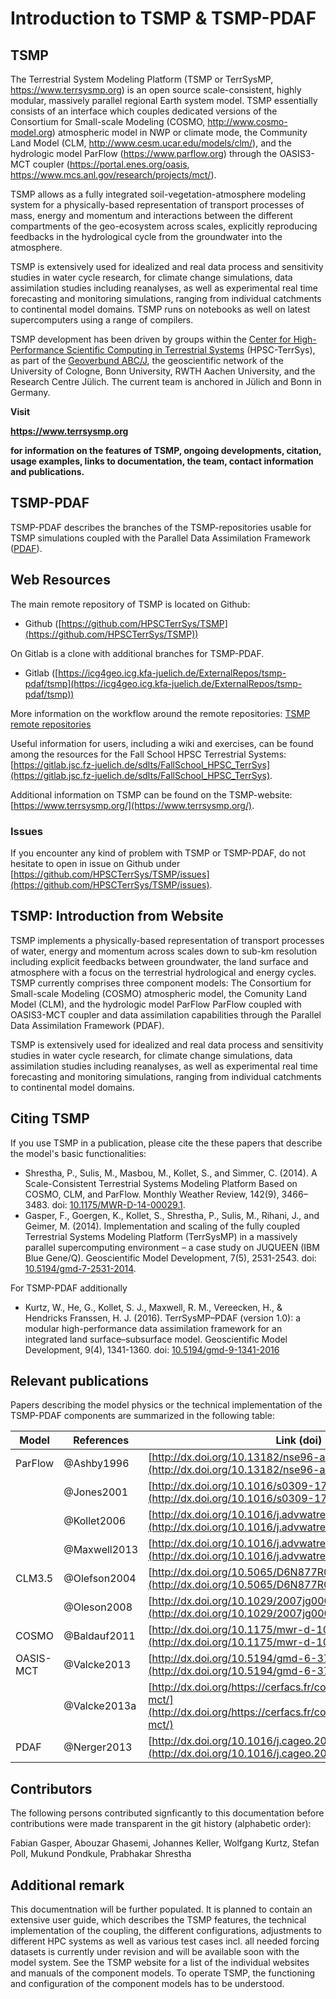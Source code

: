 # Introduction to TSMP & TSMP-PDAF

## TSMP 

The Terrestrial System Modeling Platform (TSMP or TerrSysMP, https://www.terrsysmp.org) is an open source scale-consistent, highly modular, massively parallel regional Earth system model. TSMP essentially consists of an interface which couples dedicated versions of the Consortium for Small-scale Modeling (COSMO, http://www.cosmo-model.org) atmospheric model in NWP or climate mode, the Community Land Model (CLM, http://www.cesm.ucar.edu/models/clm/), and the hydrologic model ParFlow (https://www.parflow.org) through the OASIS3-MCT coupler (https://portal.enes.org/oasis, https://www.mcs.anl.gov/research/projects/mct/).

TSMP allows as a fully integrated soil-vegetation-atmosphere modeling system for a physically-based representation of transport processes of mass, energy and momentum and interactions between the different compartments of the geo-ecosystem across scales, explicitly reproducing feedbacks in the hydrological cycle from the groundwater into the atmosphere.

TSMP is extensively used for idealized and real data process and sensitivity studies in water cycle research, for climate change simulations, data assimilation studies including reanalyses, as well as experimental real time forecasting and monitoring simulations, ranging from individual catchments to continental model domains. TSMP runs on notebooks as well on latest supercomputers using a range of compilers.

TSMP development has been driven by groups within the [Center for High-Performance Scientific Computing in Terrestrial Systems](http://www.hpsc-terrsys.de) (HPSC-TerrSys), as part of the [Geoverbund ABC/J](http://www.geoverbund-abcj.de/geoverbund/EN/Home/home_node.html), the geoscientific network of the University of Cologne, Bonn University, RWTH Aachen University, and the Research Centre Jülich. The current team is anchored in Jülich and Bonn in Germany.

**Visit**

**https://www.terrsysmp.org**

**for information on the features of TSMP, ongoing developments, citation, usage examples, links to documentation, the team, contact information and publications.**

## TSMP-PDAF 

TSMP-PDAF describes the branches of the TSMP-repositories usable for TSMP simulations coupled with the Parallel Data Assimilation Framework ([PDAF](http://pdaf.awi.de/trac/wiki)).

## Web Resources

The main remote repository of TSMP is located on Github:

- Github
  ([https://github.com/HPSCTerrSys/TSMP](https://github.com/HPSCTerrSys/TSMP))

On Gitlab is a clone with additional branches for TSMP-PDAF.

- Gitlab
  ([https://icg4geo.icg.kfa-juelich.de/ExternalRepos/tsmp-pdaf/tsmp](https://icg4geo.icg.kfa-juelich.de/ExternalRepos/tsmp-pdaf/tsmp))

More information on the workflow around the remote repositories: [TSMP
remote repositories](./remotes.md)

Useful information for users, including a wiki and exercises, can be
found among the resources for the Fall School HPSC Terrestrial
Systems:
[https://gitlab.jsc.fz-juelich.de/sdlts/FallSchool_HPSC_TerrSys](https://gitlab.jsc.fz-juelich.de/sdlts/FallSchool_HPSC_TerrSys).

Additional information on TSMP can be found on the TSMP-website:
[https://www.terrsysmp.org/](https://www.terrsysmp.org/).

### Issues

If you encounter any kind of problem with TSMP or TSMP-PDAF, do not hesitate to open in issue on Github under [https://github.com/HPSCTerrSys/TSMP/issues](https://github.com/HPSCTerrSys/TSMP/issues).

## TSMP: Introduction from Website

TSMP implements a physically-based representation of transport processes of water, energy and momentum across scales down to sub-km
resolution including explicit feedbacks between groundwater, the land surface and atmosphere with a focus on the terrestrial hydrological and energy cycles. TSMP currently comprises three component models:
The Consortium for Small-scale Modeling (COSMO) atmospheric model, the Comunity Land Model (CLM), and the hydrologic model ParFlow ParFlow coupled with OASIS3-MCT coupler and data assimilation capabilities through the Parallel Data Assimilation Framework (PDAF).

TSMP is extensively used for idealized and real data process and sensitivity studies in water cycle research, for climate change
simulations, data assimilation studies including reanalyses, as well as experimental real time forecasting and monitoring simulations, ranging from individual catchments to continental model domains.

## Citing TSMP

If you use TSMP in a publication, please cite the these papers that describe the model's basic functionalities:

* Shrestha, P., Sulis, M., Masbou, M., Kollet, S., and Simmer, C. (2014). A Scale-Consistent Terrestrial Systems Modeling Platform Based on COSMO, CLM, and ParFlow. Monthly Weather Review, 142(9), 3466–3483. doi: [10.1175/MWR-D-14-00029.1](https://dx.doi.org/10.1175/MWR-D-14-00029.1).
* Gasper, F., Goergen, K., Kollet, S., Shrestha, P., Sulis, M., Rihani, J., and Geimer, M. (2014). Implementation and scaling of the fully coupled Terrestrial Systems Modeling Platform (TerrSysMP) in a massively parallel supercomputing environment &ndash; a case study on JUQUEEN (IBM Blue Gene/Q). Geoscientific Model Development, 7(5), 2531-2543. doi: [10.5194/gmd-7-2531-2014](https://dx.doi.org/10.5194/gmd-7-2531-2014).

For TSMP-PDAF additionally 
* Kurtz, W., He, G., Kollet, S. J., Maxwell, R. M., Vereecken, H., & Hendricks Franssen, H. J. (2016). TerrSysMP–PDAF (version 1.0): a modular high-performance data assimilation framework for an integrated land surface–subsurface model. Geoscientific Model Development, 9(4), 1341-1360. doi: [10.5194/gmd-9-1341-2016](http://dx.doi.org/10.5194/gmd-9-1341-2016) 
   

## Relevant publications

Papers describing the model physics or the technical implementation of the TSMP-PDAF components are summarized in the following table:

| Model     | References    | Link (doi)                                                                                                                                 |
|-----------|---------------|--------------------------------------------------------------------------------------------------------------------------------------------|
| ParFlow   | @Ashby1996    | [http://dx.doi.org/10.13182/nse96-a24230](http://dx.doi.org/10.13182/nse96-a24230)                                                         |
|           | @Jones2001    | [http://dx.doi.org/10.1016/s0309-1708(00)00075-0](http://dx.doi.org/10.1016/s0309-1708(00)00075-0)                                         |
|           | @Kollet2006   | [http://dx.doi.org/10.1016/j.advwatres.2005.08.006](http://dx.doi.org/10.1016/j.advwatres.2005.08.006)                                     |
|           | @Maxwell2013  | [http://dx.doi.org/10.1016/j.advwatres.2012.10.001](http://dx.doi.org/10.1016/j.advwatres.2012.10.001)                                     |
| CLM3.5    | @Olefson2004  | [http://dx.doi.org/10.5065/D6N877R0](http://dx.doi.org/10.5065/D6N877R0)                                                                   |
|           | @Oleson2008   | [http://dx.doi.org/10.1029/2007jg000563](http://dx.doi.org/10.1029/2007jg000563)                                                           |
| COSMO     | @Baldauf2011  | [http://dx.doi.org/10.1175/mwr-d-10-05013.1](http://dx.doi.org/10.1175/mwr-d-10-05013.1)                                                   |
| OASIS-MCT | @Valcke2013   | [http://dx.doi.org/10.5194/gmd-6-373-2013](http://dx.doi.org/10.5194/gmd-6-373-2013)                                                       |
|           | @Valcke2013a  | [http://dx.doi.org/https://cerfacs.fr/code_coupling_with_oasis3-mct/](http://dx.doi.org/https://cerfacs.fr/code_coupling_with_oasis3-mct/) |
| PDAF      | @Nerger2013   | [http://dx.doi.org/10.1016/j.cageo.2012.03.026](http://dx.doi.org/10.1016/j.cageo.2012.03.026)                                             |


## Contributors

The following persons contributed signficantly to this documentation before
contributions were made transparent in the git history (alphabetic order):

Fabian Gasper, Abouzar Ghasemi, Johannes Keller, Wolfgang Kurtz, Stefan Poll, Mukund Pondkule, Prabhakar Shrestha

## Additional remark 

This documentnation will be further populated. It is planned to contain an extensive user guide, which describes the TSMP features, the technical implementation of the coupling, the different configurations, adjustments to different HPC systems as well as various test cases incl. all needed forcing datasets is currently under revision and will be available soon with the model system. See the TSMP website for a list of the individual websites and manuals of the component models. To operate TSMP, the functioning and configuration of the component models has to be understood.
